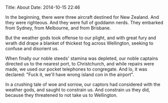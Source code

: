 Title: About
Date: 2014-10-15 22:46

In the beginning, there were three aircraft destined for New Zealand. And they
were righteous. And they were full of goddamn nerds. They embarked from Sydney,
from Melbourne, and from Brisbane.

But the weather gods took offense to our plight, and with great fury and wrath
did drape a blanket of thickest fog across Wellington, seeking to confuse and
disorient us.

When finally our noble steeds' stamina was depleted, our noble captains
directed us to the nearest port, to Christchurch, and while repairs were made,
we used our pocket telephones to congregate. And lo, it was declared: "Fuck it,
we'll have wrong island con in the airport".

In a crushing tale of woe and sorrow, our captors had considered with the
weather gods, and saught to constrain us. And constrain us they did, because
they threatened to not take us to Wellington.
